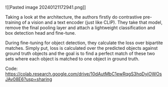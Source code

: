![[Pasted image 20240121172941.png]]


Taking a look at the architecture, the authors firstly do contrastive pre-training of a vision and a text encoder (just like CLIP). They take that model, remove the final pooling layer and attach a lightweight classification and box detection head and fine-tune.

During fine-tuning for object detection, they calculate the loss over bipartite matches. Simply put, loss is calculated over the predicted objects against ground truth objects and the goal is to find a perfect match of these two sets where each object is matched to one object in ground truth.


Code: 
https://colab.research.google.com/drive/10dAutMbC1ewRqgS3hqDyjOWOsJAv08E6?usp=sharing